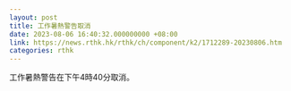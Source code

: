 ```yaml
---
layout: post
title: 工作暑熱警告取消
date: 2023-08-06 16:40:32.000000000 +08:00
link: https://news.rthk.hk/rthk/ch/component/k2/1712289-20230806.htm
categories: rthk
---
```


工作暑熱警告在下午4時40分取消。
